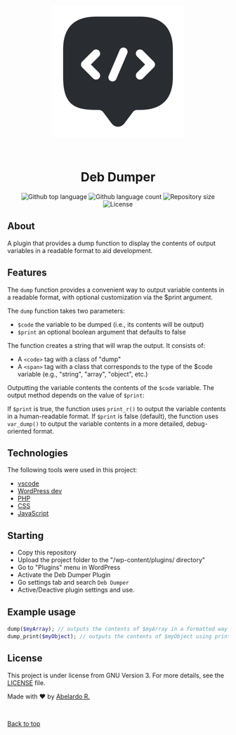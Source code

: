 <div align="center" id="top"> 
  <img src="./assets/icon.svg" alt="Deb Dumper" />

  &#xa0;

</div>

<h1 align="center">Deb Dumper</h1>

<div align="center">
  <img alt="Github top language" src="https://img.shields.io/github/languages/top/AbelardoR/deb-dumper?color=56BEB8">

  <img alt="Github language count" src="https://img.shields.io/github/languages/count/AbelardoR/deb-dumper?color=56BEB8">

  <img alt="Repository size" src="https://img.shields.io/github/repo-size/AbelardoR/deb-dumper?color=56BEB8">

  <img alt="License" src="https://img.shields.io/github/license/AbelardoR/DEB-DUMPER?color=56BEB8">

</div>

## About ##

A plugin that provides a dump function to display the contents of output variables in a readable format to aid development.

## Features ##

The `dump` function provides a convenient way to output variable contents in a readable format, with optional customization via the $print argument.

The `dump` function takes two parameters:
  * `$code` the variable to be dumped (i.e., its contents will be output)
  * `$print` an optional boolean argument that defaults to false

The function creates a string that will wrap the output. It consists of:
  * A `<code>` tag with a class of "dump"
  * A `<span>` tag with a class that corresponds to the type of the $code variable (e.g., "string", "array", "object", etc.)

Outputting the variable contents
the contents of the `$code` variable. The output method depends on the value of `$print`:

If `$print` is true, the function uses `print_r()` to output the variable contents in a human-readable format.
If `$print` is false (default), the function uses `var_dump()` to output the variable contents in a more detailed, debug-oriented format.

## Technologies ##

The following tools were used in this project:

- [vscode](https://code.visualstudio.com/)
- [WordPress dev](https://developer.wordpress.org/)
- [PHP](https://www.php.net/)
- [CSS](https://developer.mozilla.org/en-US/docs/Web/CSS)
- [JavaScript](https://developer.mozilla.org/en-US/docs/Web/JavaScript)

## Starting ##
- Copy this repository
- Upload the project folder to the "/wp-content/plugins/ directory"
- Go to "Plugins" menu in WordPress
- Activate the Deb Dumper Plugin 
- Go settings tab and search `Deb Dumper`
- Active/Deactive plugin settings and use.
## Example usage ##
```php
dump($myArray); // outputs the contents of $myArray in a formatted way
dump_print($myObject); // outputs the contents of $myObject using print_r()
```
## License ##

This project is under license from GNU Version 3. For more details, see the [LICENSE](LICENSE.md) file.


Made with :heart: by <a href="https://github.com/AbelardoR" target="_blank">Abelardo R.</a>

&#xa0;

<a href="#top">Back to top</a>